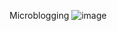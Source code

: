 Microblogging 
![image](https://github.com/guselvaraanni/mini-project/assets/158258133/9375865b-95cc-4c81-a025-eccf03eae961)

